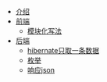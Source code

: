 * [介绍](README.md)
* [前端]()
    * [模块化写法](source/Js-module.md)
* [后端]()
    * [hibernate只取一条数据](source/hibernate-unique-result.md)
    * [枚举](source/enum.md)
    * [响应json](source/response-json.md)